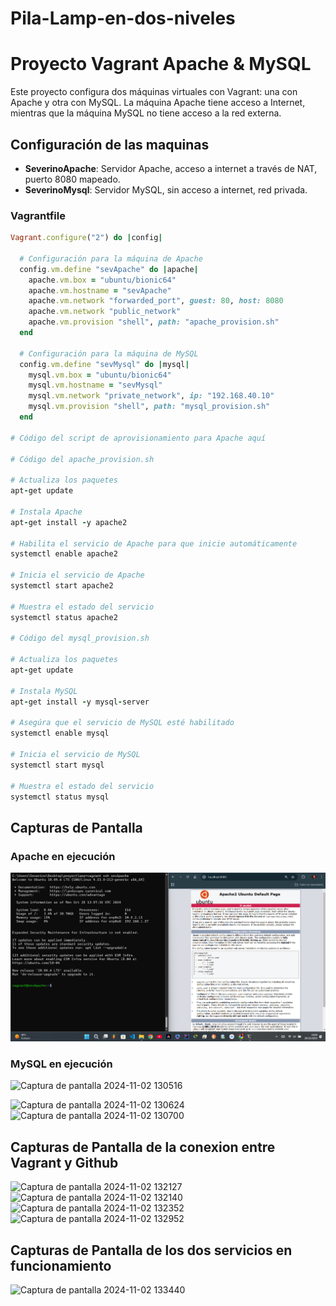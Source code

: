 # Pila-Lamp-en-dos-niveles
# Proyecto Vagrant Apache & MySQL

Este proyecto configura dos máquinas virtuales con Vagrant: una con Apache y otra con MySQL. La máquina Apache tiene acceso a Internet, mientras que la máquina MySQL no tiene acceso a la red externa.

## Configuración de las maquinas

- **SeverinoApache**: Servidor Apache, acceso a internet a través de NAT, puerto 8080 mapeado.
- **SeverinoMysql**: Servidor MySQL, sin acceso a internet, red privada.

### Vagrantfile
```ruby
Vagrant.configure("2") do |config|

  # Configuración para la máquina de Apache
  config.vm.define "sevApache" do |apache|
    apache.vm.box = "ubuntu/bionic64"
    apache.vm.hostname = "sevApache"
    apache.vm.network "forwarded_port", guest: 80, host: 8080
    apache.vm.network "public_network"
    apache.vm.provision "shell", path: "apache_provision.sh"
  end

  # Configuración para la máquina de MySQL
  config.vm.define "sevMysql" do |mysql|
    mysql.vm.box = "ubuntu/bionic64"
    mysql.vm.hostname = "sevMysql"
    mysql.vm.network "private_network", ip: "192.168.40.10"
    mysql.vm.provision "shell", path: "mysql_provision.sh"
  end 

# Código del script de aprovisionamiento para Apache aquí

# Código del apache_provision.sh

# Actualiza los paquetes
apt-get update

# Instala Apache
apt-get install -y apache2

# Habilita el servicio de Apache para que inicie automáticamente
systemctl enable apache2

# Inicia el servicio de Apache
systemctl start apache2

# Muestra el estado del servicio
systemctl status apache2

# Código del mysql_provision.sh 

# Actualiza los paquetes
apt-get update

# Instala MySQL
apt-get install -y mysql-server

# Asegúra que el servicio de MySQL esté habilitado
systemctl enable mysql

# Inicia el servicio de MySQL
systemctl start mysql

# Muestra el estado del servicio
systemctl status mysql
```

## Capturas de Pantalla

### Apache en ejecución
![Apache en ejecución](Apache.png)

### MySQL en ejecución
![Captura de pantalla 2024-11-02 130516](https://github.com/user-attachments/assets/28bbb187-b8bb-4552-9db0-bc4c8d8e5e50)

![Captura de pantalla 2024-11-02 130624](https://github.com/user-attachments/assets/f7b73966-db85-4584-b62a-2f9043e270c0)
![Captura de pantalla 2024-11-02 130700](https://github.com/user-attachments/assets/c5edb394-0cca-4bab-bc7b-c15f1bf53089)

## Capturas de Pantalla de la conexion entre Vagrant y Github
![Captura de pantalla 2024-11-02 132127](https://github.com/user-attachments/assets/727c3eba-255d-4c04-b3f5-a205c211f566)
![Captura de pantalla 2024-11-02 132140](https://github.com/user-attachments/assets/2644c00b-a8bb-47b8-af7d-1ffab73ae975)
![Captura de pantalla 2024-11-02 132352](https://github.com/user-attachments/assets/f480038a-4c1a-45b3-b09b-bff40e7265f9)
![Captura de pantalla 2024-11-02 132952](https://github.com/user-attachments/assets/6e70032f-a2d3-4f06-9e8b-e6e22defc005)




## Capturas de Pantalla de los dos servicios en funcionamiento
![Captura de pantalla 2024-11-02 133440](https://github.com/user-attachments/assets/3859c100-b508-4399-b929-792b3ef7ca21)







